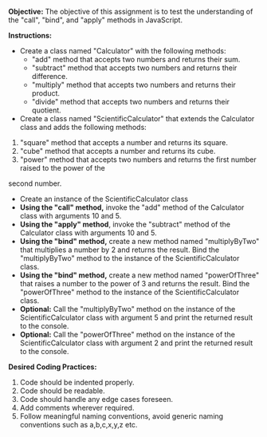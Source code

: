 ﻿**Objective:** The objective of this assignment is to test the understanding of the "call", "bind", and "apply" methods in JavaScript. 

**Instructions:** 

- Create a class named "Calculator" with the following methods: 
  - "add" method that accepts two numbers and returns their sum. 
  - "subtract" method that accepts two numbers and returns their difference. 
  - "multiply" method that accepts two numbers and returns their product. 
  - "divide" method that accepts two numbers and returns their quotient. 
- Create a class named "ScientificCalculator" that extends the Calculator class and adds the following methods: 
1. "square" method that accepts a number and returns its square. 
1. "cube" method that accepts a number and returns its cube. 
1. "power" method that accepts two numbers and returns the first number raised to the power of the 

second number. 

- Create an instance of the ScientificCalculator class 
- **Using the "call" method,** invoke the "add" method of the Calculator class with arguments 10 and 5. 
- **Using the "apply" method**, invoke the "subtract" method of the Calculator class with arguments 10 and 5. 
- **Using the "bind" method,** create a new method named "multiplyByTwo" that multiplies a number by 2 and returns the result. Bind the "multiplyByTwo" method to the instance of the ScientificCalculator class. 
- **Using the "bind" method,** create a new method named "powerOfThree" that raises a number to the power of 3 and returns the result. Bind the "powerOfThree" method to the instance of the ScientificCalculator class. 
- **Optional:** Call the "multiplyByTwo" method on the instance of the ScientificCalculator class with argument 5 and print the returned result to the console. 
- **Optional:** Call the "powerOfThree" method on the instance of the ScientificCalculator class with argument 2 and print the returned result to the console. 

**Desired Coding Practices:** 

1. Code should be indented properly. 
1. Code should be readable. 
1. Code should handle any edge cases foreseen. 
1. Add comments wherever required. 
1. Follow meaningful naming conventions, avoid generic naming conventions such as a,b,c,x,y,z etc. 
